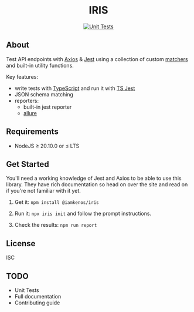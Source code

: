 <!-- markdownlint-disable MD033 -->
<h1 align="center">IRIS</h1>

<!-- TODO: CHANGE THIS -->
<p align="center">
  <a href="https://github.com/iamkenos/hornet/actions/workflows/unit-tests.yml">
      <img alt="Unit Tests" src="https://github.com/iamkenos/hornet/actions/workflows/unit-tests.yml/badge.svg">
  </a>
</p>

## About

Test API endpoints with [Axios](https://www.npmjs.com/package/axios) & [Jest](https://jestjs.io/) using a collection of custom [matchers](https://jestjs.io/docs/using-matchers) and built-in utility functions.

Key features:

- write tests with [TypeScript](https://www.typescriptlang.org/docs/handbook/modules.html) and run it with [TS Jest](https://kulshekhar.github.io/ts-jest/)
- JSON schema matching
- reporters:
  - built-in jest reporter
  - [allure](https://github.com/zaqqaz/jest-allure)

## Requirements

- NodeJS ≥ 20.10.0 or ≤ LTS

## Get Started

You'll need a working knowledge of Jest and Axios to be able to use this library. They have rich documentation so head on over the site and read on if you're not familiar with it yet.

1. Get it: `npm install @iamkenos/iris`

2. Run it: `npx iris init` and follow the prompt instructions.

3. Check the results: `npm run report`

## License

ISC

## TODO

- Unit Tests
- Full documentation
- Contributing guide
